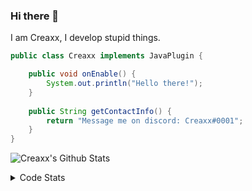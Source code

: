 ### Hi there 👋

I am Creaxx, I develop stupid things. 

```java
public class Creaxx implements JavaPlugin {

    public void onEnable() {
        System.out.println("Hello there!");
    }
    
    public String getContactInfo() {
        return "Message me on discord: Creaxx#0001";
    }
}
```

![Creaxx's Github Stats](https://github-readme-stats.vercel.app/api?username=CreaxxOG&show_icons=true&theme=dark&count_private=true)

<details>
  <summary>Code Stats</summary>

<!--START_SECTION:waka-->
![Lines of code](https://img.shields.io/badge/From%20Hello%20World%20I%27ve%20Written-28295%20lines%20of%20code-blue)

**🐱 My GitHub Data** 

> 🏆 207 Contributions in the Year 2021
 > 
> 📦 372.4 kB Used in GitHub's Storage 
 > 
> 🚫 Not Opted to Hire
 > 
> 📜 1 Public Repository 
 > 
> 🔑 4 Private Repositories  
 > 
**I'm an Early 🐤** 

```text
🌞 Morning    24 commits     ███░░░░░░░░░░░░░░░░░░░░░░   14.2% 
🌆 Daytime    65 commits     █████████░░░░░░░░░░░░░░░░   38.46% 
🌃 Evening    75 commits     ███████████░░░░░░░░░░░░░░   44.38% 
🌙 Night      5 commits      ░░░░░░░░░░░░░░░░░░░░░░░░░   2.96%

```
📅 **I'm Most Productive on Saturday** 

```text
Monday       27 commits     ████░░░░░░░░░░░░░░░░░░░░░   15.98% 
Tuesday      17 commits     ██░░░░░░░░░░░░░░░░░░░░░░░   10.06% 
Wednesday    20 commits     ███░░░░░░░░░░░░░░░░░░░░░░   11.83% 
Thursday     12 commits     █░░░░░░░░░░░░░░░░░░░░░░░░   7.1% 
Friday       26 commits     ███░░░░░░░░░░░░░░░░░░░░░░   15.38% 
Saturday     37 commits     █████░░░░░░░░░░░░░░░░░░░░   21.89% 
Sunday       30 commits     ████░░░░░░░░░░░░░░░░░░░░░   17.75%

```


📊 **This Week I Spent My Time On** 

```text
💬 Programming Languages: 
Java                     15 hrs 10 mins      ██████████████████████░░░   87.89% 
YAML                     1 hr 7 mins         █░░░░░░░░░░░░░░░░░░░░░░░░   6.52% 
XML                      53 mins             █░░░░░░░░░░░░░░░░░░░░░░░░   5.17% 
Other                    4 mins              ░░░░░░░░░░░░░░░░░░░░░░░░░   0.42% 
Git Config               0 secs              ░░░░░░░░░░░░░░░░░░░░░░░░░   0.01%

🔥 Editors: 
IntelliJ                 17 hrs 16 mins      █████████████████████████   100.0%

```

**I Mostly Code in Java** 

```text
Java                     4 repos             ████████████████████░░░░░   80.0% 
EJS                      1 repo              █████░░░░░░░░░░░░░░░░░░░░   20.0%

```



 Last Updated on 19/10/2021
<!--END_SECTION:waka-->
</details>
